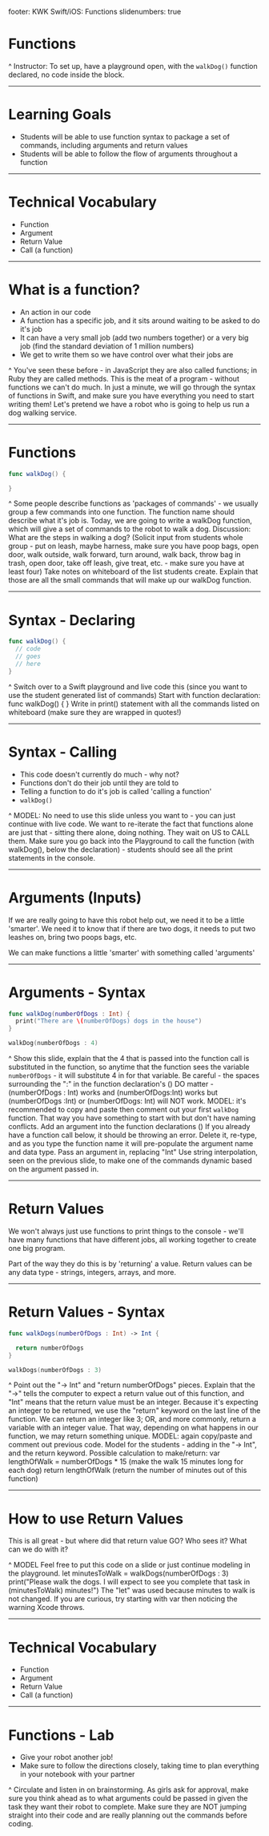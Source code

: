 footer: KWK Swift/iOS: Functions
slidenumbers: true

# Functions

^ Instructor: To set up, have a playground open, with the `walkDog()` function declared, no code inside the block.

---

# Learning Goals

* Students will be able to use function syntax to package a set of commands, including arguments and return values
* Students will be able to follow the flow of arguments throughout a function

---

# Technical Vocabulary

* Function
* Argument
* Return Value
* Call (a function)

---

# What is a function?

* An action in our code
* A function has a specific job, and it sits around waiting to be asked to do it's job
* It can have a very small job (add two numbers together) or a very big job (find the standard deviation of 1 million numbers)
* We get to write them so we have control over what their jobs are

^ You've seen these before - in JavaScript they are also called functions; in Ruby they are called methods. This is the meat of a program - without functions we can't do much.
In just a minute, we will go through the syntax of functions in Swift, and make sure you have everything you need to start writing them!
Let's pretend we have a robot who is going to help us run a dog walking service.

---

# Functions

```swift
func walkDog() {  

}
```

^ Some people describe functions as 'packages of commands' - we usually group a few commands into one function. The function name should describe what it's job is.
Today, we are going to write a walkDog function, which will give a set of commands to the robot to walk a dog.
Discussion: What are the steps in walking a dog? (Solicit input from students whole group - put on leash, maybe harness, make sure you have poop bags, open door, walk outside, walk forward, turn around, walk back, throw bag in trash, open door, take off leash, give treat, etc. - make sure you have at least four)
Take notes on whiteboard of the list students create. Explain that those are all the small commands that will make up our walkDog function.

---

# Syntax - Declaring

```swift
func walkDog() {
  // code
  // goes
  // here
}
```

^ Switch over to a Swift playground and live code this (since you want to use the student generated list of commands)
Start with function declaration: func walkDog() { }
Write in print() statement with all the commands listed on whiteboard (make sure they are wrapped in quotes!)

---

# Syntax - Calling

* This code doesn't currently do much - why not?
* Functions don't do their job until they are told to
* Telling a function to do it's job is called 'calling a function'
* `walkDog()`

^ MODEL:
No need to use this slide unless you want to - you can just continue with live code.
We want to re-iterate the fact that functions alone are just that - sitting there alone, doing nothing. They wait on US to CALL them.
Make sure you go back into the Playground to call the function (with walkDog(), below the declaration) - students should see all the print statements in the console.

---

# Arguments (Inputs)

If we are really going to have this robot help out, we need it to be a little 'smarter'. We need it to know that if there are two dogs, it needs to put two leashes on, bring two poops bags, etc.

We can make functions a little 'smarter' with something called 'arguments'

---

# Arguments - Syntax

```swift
func walkDog(numberOfDogs : Int) {
  print("There are \(numberOfDogs) dogs in the house")
}

walkDog(numberOfDogs : 4)
```

^ Show this slide, explain that the 4 that is passed into the function call is substituted in the function, so anytime that the function sees the variable `numberOfDogs` - it will substitute 4 in for that variable.
Be careful - the spaces surrounding the ":" in the function declaration's () DO matter - (numberOfDogs : Int) works and (numberOfDogs:Int) works but (numberOfDogs :Int) or (numberOfDogs: Int) will NOT work.
<Move to Xcode to model>
MODEL: it's recommended to copy and paste then comment out your first `walkDog` function. That way you have something to start with but don't have naming conflicts.
Add an argument into the function declarations ()
If you already have a function call below, it should be throwing an error. Delete it, re-type, and as you type the function name it will pre-populate the argument name and data type.
Pass an argument in, replacing "Int"
Use string interpolation, seen on the previous slide, to make one of the commands dynamic based on the argument passed in.

---

# Return Values

We won't always just use functions to print things to the console - we'll have many functions that have different jobs, all working together to create one big program.

Part of the way they do this is by 'returning' a value. Return values can be any data type - strings, integers, arrays, and more.

---

# Return Values - Syntax

```swift
func walkDogs(numberOfDogs : Int) -> Int {

  return numberOfDogs
}

walkDogs(numberOfDogs : 3)
```

^ Point out the "-> Int" and "return numberOfDogs" pieces. Explain that the "->" tells the computer to expect a return value out of this function, and "Int" means that the return value must be an integer.
Because it's expecting an integer to be returned, we use the "return" keyword on the last line of the function. We can return an integer like 3; OR, and more commonly, return a variable with an integer value. That way, depending on what happens in our function, we may return something unique.
<Move to Xcode to model>
MODEL: again copy/paste and comment out previous code. Model for the students - adding in the "-> Int", and the return keyword.
Possible calculation to make/return:
var lengthOfWalk = numberOfDogs * 15 (make the walk 15 minutes long for each dog)
return lengthOfWalk (return the number of minutes out of this function)

---

# How to use Return Values

This is all great - but where did that return value GO? Who sees it? What can we do with it?

^ MODEL
Feel free to put this code on a slide or just continue modeling in the playground.
let minutesToWalk = walkDogs(numberOfDogs : 3)
print("Please walk the dogs. I will expect to see you complete that task in \(minutesToWalk) minutes!")
The "let" was used because minutes to walk is not changed. If you are curious, try starting with var then noticing the warning Xcode throws.

---

# Technical Vocabulary

* Function
* Argument
* Return Value
* Call (a function)

---

# Functions - Lab

* Give your robot another job!
* Make sure to follow the directions closely, taking time to plan everything in your notebook with your partner

^ Circulate and listen in on brainstorming. As girls ask for approval, make sure you think ahead as to what arguments could be passed in given the task they want their robot to complete.
Make sure they are NOT jumping straight into their code and are really planning out the commands before coding.
